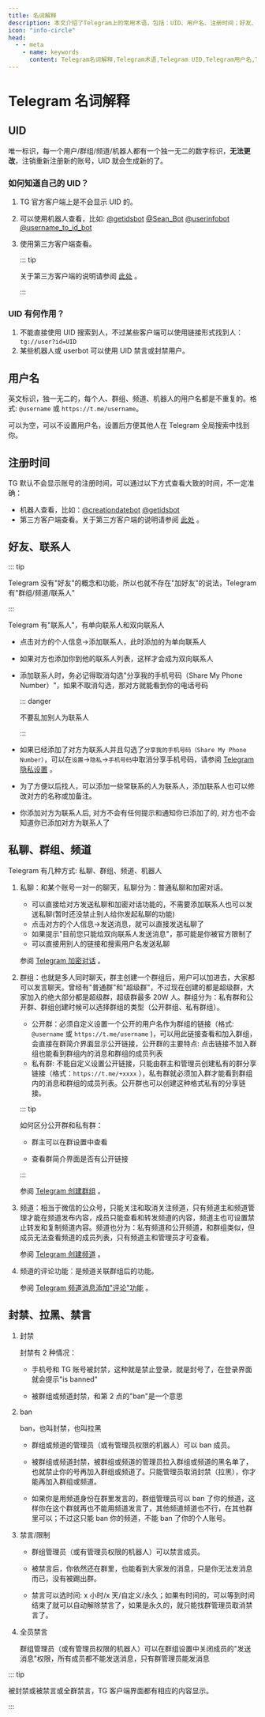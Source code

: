 ```yaml
---
title: 名词解释
description: 本文介绍了Telegram上的常用术语，包括：UID、用户名、注册时间；好友、联系人；私聊、群组、频道；封禁、拉黑、禁言等，帮助小白快速入门Telegram。访问TGwiki - Telegram知识库，了解更多Telegram使用技巧。
icon: "info-circle"
head:
  - - meta
    - name: keywords
      content: Telegram名词解释,Telegram术语,Telegram UID,Telegram用户名,Telegram注册时间,Telegram好友,Telegram联系人,Telegram私聊,Telegram群组,Telegram频道,Telegram封禁,Telegram拉黑,Telegram禁言,TG名词解释,TG术语,TG UID,TG用户名,TG注册时间,TG好友,TG联系人,TG私聊,TG群组,TG频道,TG封禁,TG拉黑,TG禁言,电报名词解释,电报术语,电报UID,电报用户名,电报注册时间,电报好友,电报联系人,电报私聊,电报群组,电报频道,电报封禁,电报拉黑,电报禁言,Telegram入门,TGwiki,Telegram知识库
---
```


# Telegram 名词解释

## UID

唯一标识，每一个用户/群组/频道/机器人都有一个独一无二的数字标识，**无法更改**，注销重新注册新的账号，UID 就会生成新的了。

### 如何知道自己的 UID？

1. TG 官方客户端上是不会显示 UID 的。

2. 可以使用机器人查看，比如: [@getidsbot](https://t.me/getidsbot) [@Sean_Bot](https://t.me/Sean_Bot) [@userinfobot](https://t.me/userinfobot)[ @username_to_id_bot](https://t.me/username_to_id_bot)

3. 使用第三方客户端查看。

   ::: tip

   关于第三方客户端的说明请参阅 [此处](/tgwiki/thirdparty) 。

   :::

### UID 有何作用？

1. 不能直接使用 UID 搜索到人，不过某些客户端可以使用链接形式找到人：`tg://user?id=UID`
2. 某些机器人或 userbot 可以使用 UID 禁言或封禁用户。

## 用户名

英文标识，独一无二的，每个人、群组、频道、机器人的用户名都是不重复的。格式: `@username` 或 `https://t.me/username`。

可以为空，可以不设置用户名，设置后方便其他人在 Telegram 全局搜索中找到你。

## 注册时间

TG 默认不会显示账号的注册时间，可以通过以下方式查看大致的时间，不一定准确：

- 机器人查看，比如：[@creationdatebot](https://t.me/creationdatebot) [@getidsbot](https://t.me/getidsbot)
- 第三方客户端查看。关于第三方客户端的说明请参阅 [此处](/tgwiki/thirdparty) 。

## 好友、联系人

::: tip

Telegram 没有"好友"的概念和功能，所以也就不存在"加好友"的说法，Telegram 有"群组/频道/联系人"

:::

Telegram 有"联系人"，有单向联系人和双向联系人

- 点击对方的个人信息->添加联系人，此时添加的为单向联系人

- 如果对方也添加你到他的联系人列表，这样才会成为双向联系人

- 添加联系人时，务必记得取消勾选"分享我的手机号码（Share My Phone Number）"，如果不取消勾选，那对方就能看到你的电话号码

  ::: danger

  不要乱加别人为联系人

  :::

- 如果已经添加了对方为联系人并且勾选了`分享我的手机号码（Share My Phone Number）`，可以在`设置`->`隐私`->`手机号码`中取消分享手机号码，请参阅 [Telegram 隐私设置](/tgwiki/privacy) 。
- 为了方便以后找人，可以添加一些常联系的人为联系人，添加联系人也可以修改对方的名称或加备注。
- 你添加对方为联系人后, 对方不会有任何提示和通知你已添加了的, 对方也不会知道你已添加对方为联系人了

## 私聊、群组、频道

Telegram 有几种方式: 私聊、群组、频道、机器人

1. 私聊：和某个账号一对一的聊天，私聊分为：普通私聊和加密对话。

   - 可以直接给对方发送私聊和加密对话功能的，不需要添加联系人也可以发送私聊(暂时还没禁止别人给你发起私聊的功能)
   - 点击对方的个人信息->发送消息，就可以直接发送私聊了
   - 如果提示"目前您只能给双向联系人发送消息"，那可能是你被官方限制了
   - 可以直接用别人的链接和搜索用户名发送私聊

   参阅 [Telegram 加密对话](/tgwiki/encrypt) 。

2. 群组：也就是多人同时聊天，群主创建一个群组后，用户可以加进去，大家都可以发言聊天。曾经有"普通群"和"超级群"，不过现在创建的都是超级群，大家加入的绝大部分都是超级群，超级群最多 20W 人。群组分为：私有群和公开群、群组创建时候可以选择群组的类型（公开群组、私有群组）。

   - 公开群：必须自定义设置一个公开的用户名作为群组的链接（格式: `@username` 或 `https://t.me/username` )，可以用此链接查看和加入群组，会直接在群简介界面显示公开链接，公开群的主要特点: 点击链接不加入群组也能看到群组内的消息和群组的成员列表
   - 私有群: 不能自定义设置公开链接，只能由群主和管理员创建私有的群分享链接（格式：`https://t.me/+xxxx` ），私有群就必须加入群才能看到群组内的消息和群组的成员列表。公开群也可以创建这种格式私有的分享链接。

   ::: tip

   如何区分公开群和私有群：

   - 群主可以在群设置中查看

   - 查看群简介界面是否有公开链接

   :::

   参阅 [Telegram 创建群组](/tgwiki/creategroup) 。

3. 频道：相当于微信的公众号，只能关注和取消关注频道，只有频道主和频道管理才能在频道发布内容，成员只能查看和转发频道的内容，频道主也可设置禁止转发和复制频道内容。频道也分为：私有频道和公开频道，和群组类似，但成员无法查看频道的成员列表，只有频道主和管理员才可查看。

   参阅 [Telegram 创建频道](/tgwiki/createchannel) 。

4. 频道的评论功能：是频道关联群组后的功能。

   参阅 [Telegram 频道消息添加"评论"功能](/tgwiki/comment) 。

## 封禁、拉黑、禁言

1. 封禁

   封禁有 2 种情况：

   - 手机号和 TG 账号被封禁，这种就是禁止登录，就是封号了，在登录界面就会提示"is banned"

   - 被群组或频道封禁，和第 2 点的"ban"是一个意思

2. ban

   ban，也叫封禁，也叫拉黑

   - 群组或频道的管理员（或有管理员权限的机器人）可以 ban 成员。

   - 被群组或频道封禁，被群组或频道的管理员拉入群组或频道的黑名单了，也就禁止你的号再加入群组或频道了。只能管理员取消封禁（拉黑），你才能再加入群组或频道。

   - 如果你是用频道身份在群里发言的，群组管理员可以 ban 了你的频道，这样你在这个群就再也不能用频道发言了，其他频道频道也不行，在其他群里可以；不过这只能 ban 你的频道，不能 ban 了你的个人账号。

3. 禁言/限制

   - 群组管理员（或有管理员权限的机器人）可以禁言成员。

   - 被禁言后，你依然还在群里，也能看到大家发的消息，只是你无法发消息而已，没有被踢出群。

   - 禁言可以选时间: x 小时/x 天/自定义/永久；如果有时间的，可以等到时间结束了就可以自动解除禁言了，如果是永久的，就只能找群管理员取消禁言了。

4. 全员禁言

   群组管理员（或有管理员权限的机器人）可以在群组设置中关闭成员的"发送消息"权限，所有成员都不能发送消息，只有群管理员能发消息

::: tip

被封禁或被禁言或全群禁言，TG 客户端界面都有相应的内容显示。

:::
